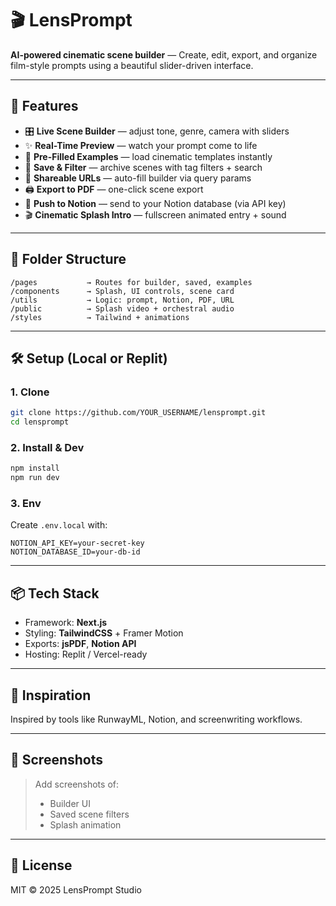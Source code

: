 # 🎬 LensPrompt

**AI-powered cinematic scene builder** — Create, edit, export, and organize film-style prompts using a beautiful slider-driven interface.

---

## 🚀 Features
- 🎛 **Live Scene Builder** — adjust tone, genre, camera with sliders
- ✨ **Real-Time Preview** — watch your prompt come to life
- 🧠 **Pre-Filled Examples** — load cinematic templates instantly
- 💾 **Save & Filter** — archive scenes with tag filters + search
- 🔗 **Shareable URLs** — auto-fill builder via query params
- 🖨 **Export to PDF** — one-click scene export
- 🧾 **Push to Notion** — send to your Notion database (via API key)
- 🎬 **Cinematic Splash Intro** — fullscreen animated entry + sound

---

## 📂 Folder Structure
```
/pages           → Routes for builder, saved, examples
/components      → Splash, UI controls, scene card
/utils           → Logic: prompt, Notion, PDF, URL
/public          → Splash video + orchestral audio
/styles          → Tailwind + animations
```

---

## 🛠 Setup (Local or Replit)

### 1. Clone
```bash
git clone https://github.com/YOUR_USERNAME/lensprompt.git
cd lensprompt
```

### 2. Install & Dev
```bash
npm install
npm run dev
```

### 3. Env
Create `.env.local` with:
```env
NOTION_API_KEY=your-secret-key
NOTION_DATABASE_ID=your-db-id
```

---

## 📦 Tech Stack
- Framework: **Next.js**
- Styling: **TailwindCSS** + Framer Motion
- Exports: **jsPDF**, **Notion API**
- Hosting: Replit / Vercel-ready

---

## 🧠 Inspiration
Inspired by tools like RunwayML, Notion, and screenwriting workflows.

---

## 📸 Screenshots
> Add screenshots of:
> - Builder UI
> - Saved scene filters
> - Splash animation

---

## 📜 License
MIT © 2025 LensPrompt Studio

